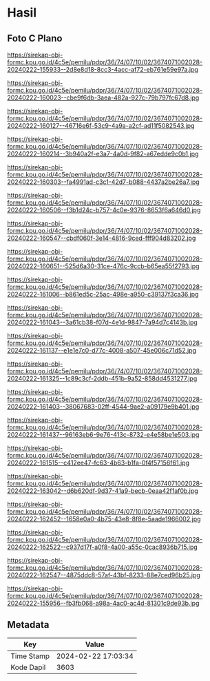 # Hasil

## Foto C Plano

https://sirekap-obj-formc.kpu.go.id/4c5e/pemilu/pdpr/36/74/07/10/02/3674071002028-20240222-155933--2d8e8d18-8cc3-4acc-af72-eb761e59e97a.jpg

https://sirekap-obj-formc.kpu.go.id/4c5e/pemilu/pdpr/36/74/07/10/02/3674071002028-20240222-160023--cbe9f6db-3aea-482a-927c-79b797fc67d8.jpg

https://sirekap-obj-formc.kpu.go.id/4c5e/pemilu/pdpr/36/74/07/10/02/3674071002028-20240222-160127--46716e6f-53c9-4a9a-a2cf-ad11f5082543.jpg

https://sirekap-obj-formc.kpu.go.id/4c5e/pemilu/pdpr/36/74/07/10/02/3674071002028-20240222-160214--3b940a2f-e3a7-4a0d-9f82-a67edde9c0b1.jpg

https://sirekap-obj-formc.kpu.go.id/4c5e/pemilu/pdpr/36/74/07/10/02/3674071002028-20240222-160303--fa4991ad-c3c1-42d7-b088-4437a2be26a7.jpg

https://sirekap-obj-formc.kpu.go.id/4c5e/pemilu/pdpr/36/74/07/10/02/3674071002028-20240222-160506--f3b1d24c-b757-4c0e-9376-8653f6a646d0.jpg

https://sirekap-obj-formc.kpu.go.id/4c5e/pemilu/pdpr/36/74/07/10/02/3674071002028-20240222-160547--cbdf060f-3e14-4816-9ced-fff904d83202.jpg

https://sirekap-obj-formc.kpu.go.id/4c5e/pemilu/pdpr/36/74/07/10/02/3674071002028-20240222-160651--525d6a30-31ce-476c-9ccb-b65ea55f2793.jpg

https://sirekap-obj-formc.kpu.go.id/4c5e/pemilu/pdpr/36/74/07/10/02/3674071002028-20240222-161006--b861ed5c-25ac-498e-a950-c39137f3ca36.jpg

https://sirekap-obj-formc.kpu.go.id/4c5e/pemilu/pdpr/36/74/07/10/02/3674071002028-20240222-161043--3a61cb38-f07d-4e1d-9847-7a94d7c4143b.jpg

https://sirekap-obj-formc.kpu.go.id/4c5e/pemilu/pdpr/36/74/07/10/02/3674071002028-20240222-161137--e1e1e7c0-d77c-4008-a507-45e006c71d52.jpg

https://sirekap-obj-formc.kpu.go.id/4c5e/pemilu/pdpr/36/74/07/10/02/3674071002028-20240222-161325--1c89c3cf-2ddb-451b-9a52-858dd4531277.jpg

https://sirekap-obj-formc.kpu.go.id/4c5e/pemilu/pdpr/36/74/07/10/02/3674071002028-20240222-161403--38067683-02ff-4544-9ae2-a09179e9b401.jpg

https://sirekap-obj-formc.kpu.go.id/4c5e/pemilu/pdpr/36/74/07/10/02/3674071002028-20240222-161437--96163eb6-9e76-413c-8732-e4e58be1e503.jpg

https://sirekap-obj-formc.kpu.go.id/4c5e/pemilu/pdpr/36/74/07/10/02/3674071002028-20240222-161515--c412ee47-fc63-4b63-b1fa-0f4f57156f61.jpg

https://sirekap-obj-formc.kpu.go.id/4c5e/pemilu/pdpr/36/74/07/10/02/3674071002028-20240222-163042--d6b620df-9d37-41a9-becb-0eaa42f1af0b.jpg

https://sirekap-obj-formc.kpu.go.id/4c5e/pemilu/pdpr/36/74/07/10/02/3674071002028-20240222-162452--1658e0a0-4b75-43e8-8f8e-5aade1966002.jpg

https://sirekap-obj-formc.kpu.go.id/4c5e/pemilu/pdpr/36/74/07/10/02/3674071002028-20240222-162522--c937d17f-a0f8-4a00-a55c-0cac8936b715.jpg

https://sirekap-obj-formc.kpu.go.id/4c5e/pemilu/pdpr/36/74/07/10/02/3674071002028-20240222-162547--4875ddc8-57af-43bf-8233-88e7ced96b25.jpg

https://sirekap-obj-formc.kpu.go.id/4c5e/pemilu/pdpr/36/74/07/10/02/3674071002028-20240222-155956--fb3fb068-a98a-4ac0-ac4d-81301c9de93b.jpg


## Metadata

| Key        | Value               |
| ---------- | ------------------- |
| Time Stamp | 2024-02-22 17:03:34 |
| Kode Dapil | 3603                |



